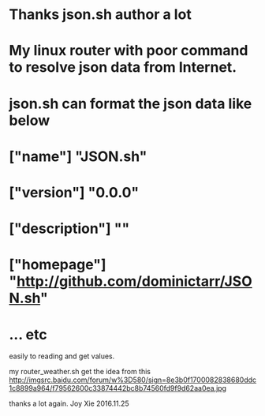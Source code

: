 # Thanks json.sh author a lot 
# My linux router with poor command to resolve json data from Internet.
# json.sh can format the json data like below
# ["name"]  "JSON.sh"
# ["version"]  "0.0.0"
# ["description"]  ""
# ["homepage"]  "http://github.com/dominictarr/JSON.sh"
#  ... etc
easily to reading and get values.

my router_weather.sh get the idea from this
http://imgsrc.baidu.com/forum/w%3D580/sign=8e3b0f1700082838680ddc1c8899a964/f79562600c33874442bc8b74560fd9f9d62aa0ea.jpg



thanks a lot again. 
Joy Xie 2016.11.25
